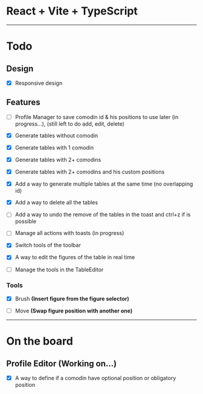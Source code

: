 # React + Vite + TypeScript 

---

# Todo

## Design
- [x] Responsive design

## Features
- [ ] Profile Manager to save comodin id & his positions to use later (in progress...), (still left to do add, edit, delete)
- [x] Generate tables without comodin
- [x] Generate tables with 1 comodin
- [x] Generate tables with 2+ comodins
- [x] Generate tables with 2+ comodins and his custom positions
- [x] Add a way to generate multiple tables at the same time (no overlapping id)
- [x] Add a way to delete all the tables
- [ ] Add a way to undo the remove of the tables in the toast and ctrl+z if is possible
- [ ] Manage all actions with toasts (in progress)
- [x] Switch tools of the toolbar
- [x] A way to edit the figures of the table in real time
- [ ] Manage the tools in the TableEditor


### Tools
- [x] Brush **(Insert figure from the figure selector)**
- [ ] Move **(Swap figure position with another one)**


---


# On the board

## Profile Editor (Working on...)
- [x] A way to define if a comodin have optional position or obligatory position
